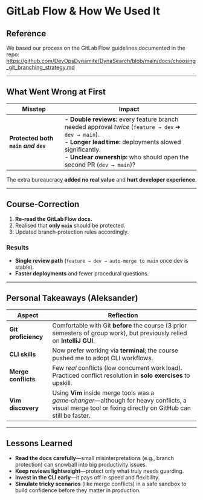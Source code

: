 # GitLab Flow & How We Used It

## Reference  
We based our process on the GitLab Flow guidelines documented in the repo:  
<https://github.com/DevOpsDynamite/DynaSearch/blob/main/docs/choosing_git_branching_strategy.md>

---

## What Went Wrong at First

| Misstep | Impact |
|---------|--------|
| **Protected both `main` _and_ `dev`** | - **Double reviews:** every feature branch needed approval *twice* (`feature → dev` ➜ `dev → main`).<br>- **Longer lead time:** deployments slowed significantly.<br>- **Unclear ownership:** who should open the second PR (`dev → main`)? |

The extra bureaucracy **added no real value** and **hurt developer experience**.

---

## Course‑Correction

1. **Re‑read the GitLab Flow docs.**  
2. Realised that **only `main`** should be protected.  
3. Updated branch‑protection rules accordingly.

### Results
* **Single review path** (`feature → dev → auto‑merge to main` once dev is stable).  
* **Faster deployments** and fewer procedural questions.

---

## Personal Takeaways (Aleksander)

| Aspect | Reflection |
|--------|------------|
| **Git proficiency** | Comfortable with Git **before** the course (3 prior semesters of group work), but previously relied on **IntelliJ GUI**. |
| **CLI skills** | Now prefer working via **terminal**; the course pushed me to adopt CLI workflows. |
| **Merge conflicts** | Few *real* conflicts (low concurrent work load). Practiced conflict resolution in **solo exercises** to upskill. |
| **Vim discovery** | Using **Vim** inside merge tools was a *game‑changer*—although for heavy conflicts, a visual merge tool or fixing directly on GitHub can still be faster. |

---

## Lessons Learned

* **Read the docs carefully**—small misinterpretations (e.g., branch protection) can snowball into big productivity issues.  
* **Keep reviews lightweight**—protect only what truly needs guarding.  
* **Invest in the CLI early**—it pays off in speed and flexibility.  
* **Simulate tricky scenarios** (like merge conflicts) in a safe sandbox to build confidence before they matter in production.
